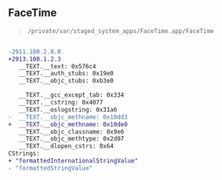 ## FaceTime

> `/private/var/staged_system_apps/FaceTime.app/FaceTime`

```diff

-2911.100.2.0.0
+2913.100.1.2.3
   __TEXT.__text: 0x576c4
   __TEXT.__auth_stubs: 0x19e0
   __TEXT.__objc_stubs: 0xb3e0

   __TEXT.__gcc_except_tab: 0x334
   __TEXT.__cstring: 0x4077
   __TEXT.__oslogstring: 0x31a6
-  __TEXT.__objc_methname: 0x10dd3
+  __TEXT.__objc_methname: 0x10de0
   __TEXT.__objc_classname: 0x9e6
   __TEXT.__objc_methtype: 0x2d07
   __TEXT.__dlopen_cstrs: 0x64
CStrings:
+ "formattedInternationalStringValue"
- "formattedStringValue"

```
